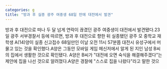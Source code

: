 ```yaml
---
categories: g
title: "방과 후 실종 광주 여중생 68일 만에 대전에서 발견"
---
```

방과 후 대전으로 떠나 두 달 넘게 연락이 끊겼던 광주 여중생이 대전에서 발견됐다.23일 광주 서부경찰서 등에 따르면, 방과 후 대전으로 향한 뒤 실종됐던 광주 모 중학교 재학생 A(14)양이 실종 신고접수 68일만인 이날 오전 11시 57분쯤 대전시 유성구에서 머물고 있는 것을 확인했다.A양은 그동안 모바일 게임 메신저에서 알게 된 지인 남성 B씨의 집에서 생활한 것으로 확인됐다. A양은 B씨가 "대전에 오면 숙식을 해결해주겠다"는 제안에 집을 나선 것으로 알려졌다.A양은 경찰에 "스스로 집을 나왔다"라고 말한 것으